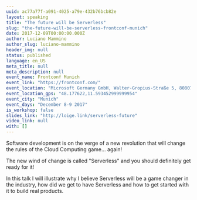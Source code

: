 ```yaml
---
uuid: ac77a77f-a091-4025-a79e-432b76bcb82e
layout: speaking
title: "The future will be Serverless"
slug: "the-future-will-be-serverless-frontconf-munich"
date: 2017-12-09T00:00:00.000Z
author: Luciano Mammino
author_slug: luciano-mammino
header_img: null
status: published
language: en_US
meta_title: null
meta_description: null
event_name: Frontconf Munich
event_link: "https://frontconf.com/"
event_location: "Microsoft Germany GmbH, Walter-Gropius-Straße 5, 80807 München, Germany"
event_location_gps: "48.177622,11.593452999999954"
event_city: "Munich"
event_days: "December 8-9 2017"
is_workshop: false
slides_link: "http://loige.link/serverless-future"
video_link: null
with: []
---
```


Software development is on the verge of a new revolution that will change the rules of the Cloud Computing game... again!

The new wind of change is called "Serverless" and you should definitely get ready for it!

In this talk I will illustrate why I believe Serverless will be a game changer in the industry, how did we get to have Serverless and how to get started with it to build real products.

